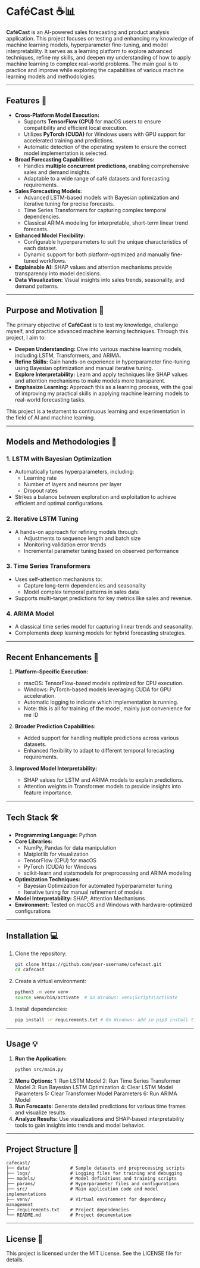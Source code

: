 # CaféCast ☕📊

**CaféCast** is an AI-powered sales forecasting and product analysis application. This project focuses on testing and enhancing my knowledge of machine learning models, hyperparameter fine-tuning, and model interpretability. It serves as a learning platform to explore advanced techniques, refine my skills, and deepen my understanding of how to apply machine learning to complex real-world problems. The main goal is to practice and improve while exploring the capabilities of various machine learning models and methodologies.

---

## Features 🚀

- **Cross-Platform Model Execution:**
  - Supports **TensorFlow (CPU)** for macOS users to ensure compatibility and efficient local execution.
  - Utilizes **PyTorch (CUDA)** for Windows users with GPU support for accelerated training and predictions.
  - Automatic detection of the operating system to ensure the correct model implementation is selected.
- **Broad Forecasting Capabilities:**
  - Handles **multiple concurrent predictions**, enabling comprehensive sales and demand insights.
  - Adaptable to a wide range of café datasets and forecasting requirements.
- **Sales Forecasting Models:**
  - Advanced LSTM-based models with Bayesian optimization and iterative tuning for precise forecasts.
  - Time Series Transformers for capturing complex temporal dependencies.
  - Classical ARIMA modeling for interpretable, short-term linear trend forecasts.
- **Enhanced Model Flexibility:**
  - Configurable hyperparameters to suit the unique characteristics of each dataset.
  - Dynamic support for both platform-optimized and manually fine-tuned workflows.
- **Explainable AI:** SHAP values and attention mechanisms provide transparency into model decisions.
- **Data Visualization:** Visual insights into sales trends, seasonality, and demand patterns.

---

## Purpose and Motivation 🎯

The primary objective of **CaféCast** is to test my knowledge, challenge myself, and practice advanced machine learning techniques. Through this project, I aim to:

- **Deepen Understanding:** Dive into various machine learning models, including LSTM, Transformers, and ARIMA.
- **Refine Skills:** Gain hands-on experience in hyperparameter fine-tuning using Bayesian optimization and manual iterative tuning.
- **Explore Interpretability:** Learn and apply techniques like SHAP values and attention mechanisms to make models more transparent.
- **Emphasize Learning:** Approach this as a learning process, with the goal of improving my practical skills in applying machine learning models to real-world forecasting tasks.

This project is a testament to continuous learning and experimentation in the field of AI and machine learning.

---

## Models and Methodologies 📘

### 1. **LSTM with Bayesian Optimization**
- Automatically tunes hyperparameters, including:
  - Learning rate
  - Number of layers and neurons per layer
  - Dropout rates
- Strikes a balance between exploration and exploitation to achieve efficient and optimal configurations.

### 2. **Iterative LSTM Tuning**
- A hands-on approach for refining models through:
  - Adjustments to sequence length and batch size
  - Monitoring validation error trends
  - Incremental parameter tuning based on observed performance

### 3. **Time Series Transformers**
- Uses self-attention mechanisms to:
  - Capture long-term dependencies and seasonality
  - Model complex temporal patterns in sales data
- Supports multi-target predictions for key metrics like sales and revenue.

### 4. **ARIMA Model**
- A classical time series model for capturing linear trends and seasonality.
- Complements deep learning models for hybrid forecasting strategies.

---

## Recent Enhancements 🌟

1. **Platform-Specific Execution:**
   - macOS: TensorFlow-based models optimized for CPU execution.
   - Windows: PyTorch-based models leveraging CUDA for GPU acceleration.
   - Automatic logging to indicate which implementation is running.
   - Note: this is all for training of the model, mainly just convenience for me :D

2. **Broader Prediction Capabilities:**
   - Added support for handling multiple predictions across various datasets.
   - Enhanced flexibility to adapt to different temporal forecasting requirements.

3. **Improved Model Interpretability:**
   - SHAP values for LSTM and ARIMA models to explain predictions.
   - Attention weights in Transformer models to provide insights into feature importance.

---

## Tech Stack 🛠️

- **Programming Language:** Python
- **Core Libraries:**
  - NumPy, Pandas for data manipulation
  - Matplotlib for visualization
  - TensorFlow (CPU) for macOS
  - PyTorch (CUDA) for Windows
  - scikit-learn and statsmodels for preprocessing and ARIMA modeling
- **Optimization Techniques:**
  - Bayesian Optimization for automated hyperparameter tuning
  - Iterative tuning for manual refinement of models
- **Model Interpretability:** SHAP, Attention Mechanisms
- **Environment:** Tested on macOS and Windows with hardware-optimized configurations

---

## Installation 💻

1. Clone the repository:
   ```bash
   git clone https://github.com/your-username/cafecast.git
   cd cafecast
2. Create a virtual environment:
    ```bash
    python3 -m venv venv
    source venv/bin/activate  # On Windows: venv\Scripts\activate
3. Install dependencies:
    ```bash
    pip install -r requirements.txt # On Windows: add in pip3 install torch torchvision torchaudio --index-url https://download.pytorch.org/whl/cu124 for Torch-CUDA compatability

---

## Usage 💡
1. **Run the Application:** 
    ```bash
    python src/main.py
2. **Menu Options:**
    1: Run LSTM Model
    2: Run Time Series Transformer Model
    3: Run Bayesian LSTM Optimization
    4: Clear LSTM Model Parameters
    5: Clear Transformer Model Parameters
    6: Run ARIMA Model
3. **Run Forecasts:** Generate detailed predictions for various time frames and visualize results.
4. **Analyze Results:** Use visualizations and SHAP-based interpretability tools to gain insights into trends and model behavior.

---

## Project Structure 📂
```plaintext
cafecast/
├── data/               # Sample datasets and preprocessing scripts
├── logs/               # Logging files for training and debugging
├── models/             # Model definitions and training scripts
├── params/             # Hyperparameter files and configurations
├── src/                # Main application code and model implementations
├── venv/               # Virtual environment for dependency management
├── requirements.txt    # Project dependencies
└── README.md           # Project documentation
```

---

## License 📜
This project is licensed under the MIT License. See the LICENSE file for details.

